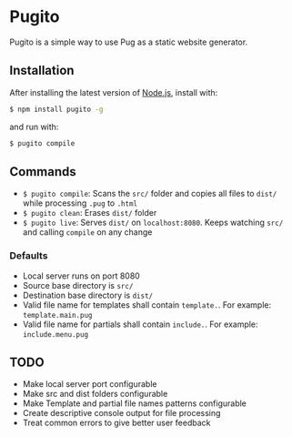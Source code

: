 # Pugito

Pugito is a simple way to use Pug as a static website generator.
 
## Installation

After installing the latest version of [Node.js](http://nodejs.org/), install with:

```bash
$ npm install pugito -g
```

and run with:

```bash
$ pugito compile
```

## Commands
 - `$ pugito compile`: Scans the `src/` folder and copies all files to `dist/` while processing `.pug` to `.html`
 - `$ pugito clean`: Erases `dist/` folder
 - `$ pugito live`: Serves `dist/` on `localhost:8080`. Keeps watching `src/` and calling `compile` on any change

### Defaults
 - Local server runs on port 8080
 - Source base directory is `src/`
 - Destination base directory is `dist/`
 - Valid file name for templates shall contain `template.`. For example: `template.main.pug`
 - Valid file name for partials shall contain `include.`. For example: `include.menu.pug`

## TODO
 - Make local server port configurable
 - Make src and dist folders configurable
 - Make Template and partial file names patterns configurable
 - Create descriptive console output for file processing
 - Treat common errors to give better user feedback
